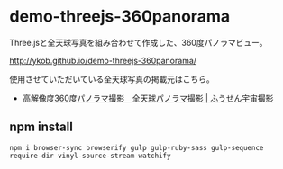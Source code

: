 # demo-threejs-360panorama

Three.jsと全天球写真を組み合わせて作成した、360度パノラマビュー。

http://ykob.github.io/demo-threejs-360panorama/

使用させていただいている全天球写真の掲載元はこちら。

- [高解像度360度パノラマ撮影　全天球パノラマ撮影 | ふうせん宇宙撮影](http://fusenucyu.com/?page_id=6241)

## npm install

```
npm i browser-sync browserify gulp gulp-ruby-sass gulp-sequence require-dir vinyl-source-stream watchify
```
